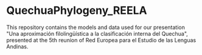 # QuechuaPhylogeny_REELA
This repository contains the models and data used for our presentation "Una aproximación filolingüística a la clasificación interna del Quechua", presented at the 5th reunion of Red Europea para el Estudio de las Lenguas Andinas.
